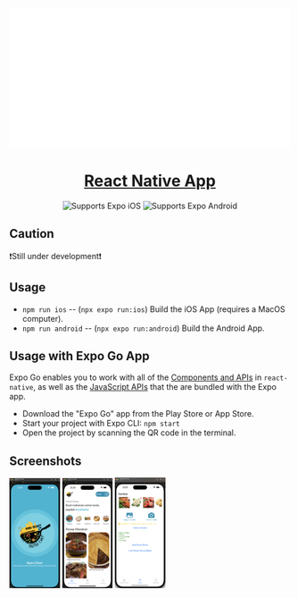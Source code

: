 <p align="center">
  <a href="https://github.com/expo/examples">
    <img alt="create-react-native-app" src="https://github.com/expo/create-react-native-app/blob/main/.gh-assets/banner.svg">
    <h1 align="center">React Native App</h1>
  </a>
</p>

<!-- Header -->

<p align="center">
  <p align="center">
    <!-- iOS -->
    <img alt="Supports Expo iOS" longdesc="Supports Expo iOS" src="https://img.shields.io/badge/iOS-000.svg?style=flat-square&logo=APPLE&labelColor=999999&logoColor=fff" />
    <!-- Android -->
    <img alt="Supports Expo Android" longdesc="Supports Expo Android" src="https://img.shields.io/badge/Android-000.svg?style=flat-square&logo=ANDROID&labelColor=A4C639&logoColor=fff" />
  </p>
</p>

## Caution

❗️Still under development❗️

## Usage

- `npm run ios` -- (`npx expo run:ios`) Build the iOS App (requires a MacOS computer).
- `npm run android` -- (`npx expo run:android`) Build the Android App.

## Usage with Expo Go App

Expo Go enables you to work with all of the [Components and APIs](https://facebook.github.io/react-native/docs/getting-started) in `react-native`, as well as the [JavaScript APIs](https://docs.expo.io/versions/latest) that the are bundled with the Expo app.

- Download the "Expo Go" app from the Play Store or App Store.
- Start your project with Expo CLI: `npm start`
- Open the project by scanning the QR code in the terminal.

## Screenshots
<img src="https://github.com/fadhilahmadd/img/blob/main/nutrichef-splash.png" width="18%"></img>
<img src="https://github.com/fadhilahmadd/img/blob/main/nutrichef-home.png" width="18%"></img>
<img src="https://github.com/fadhilahmadd/img/blob/main/nutrichef-uploads.png" width="18%"></img>
